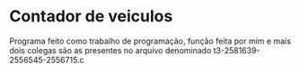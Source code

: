 # Contador de veiculos
Programa feito como trabalho de programação, função feita por mim e mais dois colegas são as presentes no arquivo denominado t3-2581639-2556545-2556715.c
